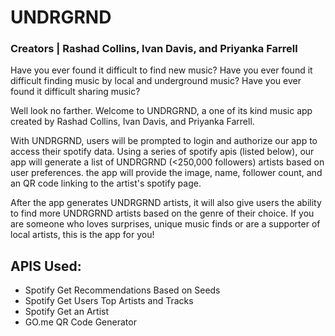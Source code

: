 # UNDRGRND
### Creators | Rashad Collins, Ivan Davis, and Priyanka Farrell

Have you ever found it difficult to find new music? Have you ever found it difficult finding music by local and underground music? Have you ever found it difficult sharing music?

Well look no farther. Welcome to UNDRGRND, a one of its kind music app created by Rashad Collins, Ivan Davis, and Priyanka Farrell.

With UNDRGRND, users will be prompted to login and authorize our app to access their spotify data. Using a series of spotify apis (listed below), our app will generate a list of UNDRGRND (<250,000 followers) artists based on user preferences. the app will provide the image, name, follower count, and an QR code linking to the artist's spotify page.

After the app generates UNDRGRND artists, it will also give users the ability to find more UNDRGRND artists based on the genre of their choice. If you are someone who loves surprises, unique music finds or are a supporter of local artists, this is the app for you!

## APIS Used:

- Spotify Get Recommendations Based on Seeds
- Spotify Get Users Top Artists and Tracks
- Spotify Get an Artist
- GO.me QR Code Generator
